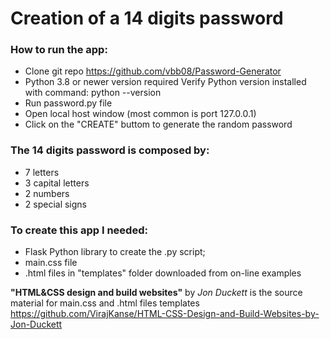 # Creation of a 14 digits password

### How to run the app:
- Clone git repo https://github.com/vbb08/Password-Generator
- Python 3.8 or newer version required
  Verify Python version installed with command: python --version
- Run password.py file
- Open local host window (most common is port 127.0.0.1)
- Click on the "CREATE" buttom to generate the random password

### The 14 digits password is composed by:
- 7 letters
- 3 capital letters
- 2 numbers
- 2 special signs

### To create this app I needed:
- Flask Python library to create the .py script;
- main.css file
- .html files in "templates" folder downloaded from on-line examples

**"HTML&CSS design and build websites"** by *Jon Duckett* is the source material for main.css and .html files templates https://github.com/VirajKanse/HTML-CSS-Design-and-Build-Websites-by-Jon-Duckett
